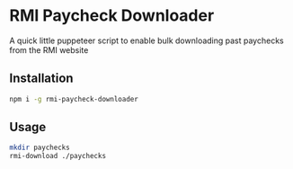 # RMI Paycheck Downloader

A quick little puppeteer script to enable bulk downloading past paychecks from the RMI website

## Installation

```bash
npm i -g rmi-paycheck-downloader
```

## Usage

```bash
mkdir paychecks
rmi-download ./paychecks
```